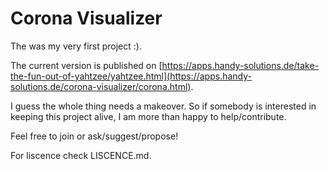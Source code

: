 # Corona Visualizer

The was my very first project :).

The current version is published on [https://apps.handy-solutions.de/take-the-fun-out-of-yahtzee/yahtzee.html](https://apps.handy-solutions.de/corona-visualizer/corona.html).

I guess the whole thing needs a makeover. So if somebody is interested in keeping this project alive, I am more than happy to help/contribute.

Feel free to join or ask/suggest/propose!

For liscence check LISCENCE.md.
